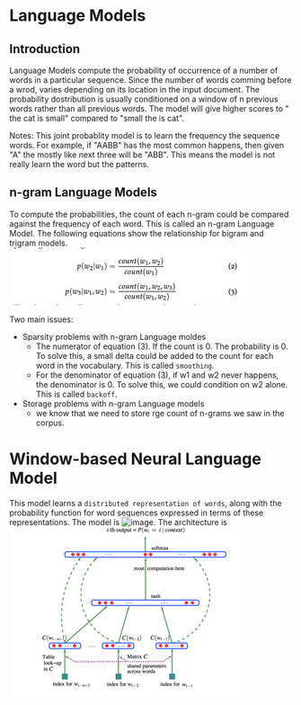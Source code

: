 # Language Models
## Introduction

Language Models compute the probability of occurrence of a number of words in a particular sequence. Since the number of words comming before a wrod, varies depending on its location in the input document. The probability dostribution is usually conditioned on a window of n previous words rather than all previous words. The model will give higher scores to " the cat is small" compared to "small the is cat".

Notes: This joint probablity model is to learn the frequency the sequence words. For example, if "AABB" has the most common happens, then  given "A" the mostly like next three will be "ABB". This means the model is not really learn the word but the patterns.

## n-gram Language Models

To compute the probabilities, the count of each n-gram could be compared against the frequency of each word.  This is called an n-gram Language Model. The following equations show the relationship for bigram and trigram models.
![image](./imgs/bigram.png)

Two main issues:
 * Sparsity problems with n-gram Language moldes
   - The numerator of equation (3). If the count is 0. The probability is 0. To solve this, a small delta could be added to the count for each word in the vocabulary. This is called `smoothing`.
   - For the denominator of equation (3), if w1 and w2 never happens, the denominator is 0. To solve this, we could condition on w2 alone. This is called `backoff`.
 * Storage problems with n-gram Language models
   - we know that we need to store rge count of n-grams we saw in the corpus.

# Window-based Neural Language Model

This model learns a `distributed representation of words`, along with the probability function for word sequences expressed in terms of these representations.
The model is ![image](./imgs/n_gramlm1.png).
The architecture is ![image](./imgs/window_n_gram_2.png)




